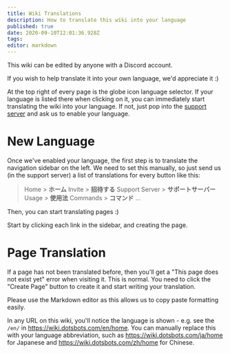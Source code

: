 ```yaml
---
title: Wiki Translations
description: How to translate this wiki into your language
published: true
date: 2020-09-10T12:01:36.928Z
tags: 
editor: markdown
---
```


This wiki can be edited by anyone with a Discord account.

If you wish to help translate it into your own language, we'd appreciate it :)

At the top right of every page is the globe icon language selector. If your language is listed there when clicking on it, you can immediately start translating the wiki into your language. If not, just pop into the [support server](https://discord.io/DotsBotsSupport) and ask us to enable your language.

# New Language

Once we've enabled your language, the first step is to translate the navigation sidebar on the left. We need to set this manually, so just send us (in the support server) a list of translations for every button like this:

> Home > **ホーム**
> Invite > **招待する**
> Support Server > **サポートサーバー**
> Usage > **使用法**
> Commands > **コマンド**
> ...

Then, you can start translating pages :)

Start by clicking each link in the sidebar, and creating the page.

# Page Translation

If a page has not been translated before, then you'll get a "This page does not exist yet" error when visiting it. This is normal. You need to click the "Create Page" button to create it and start writing your translation.

Please use the Markdown editor as this allows us to copy paste formatting easily.

In any URL on this wiki, you'll notice the language is shown - e.g. see the `/en/` in https://wiki.dotsbots.com/en/home. You can manually replace this with your language abbreviation, such as https://wiki.dotsbots.com/ja/home for Japanese and https://wiki.dotsbots.com/zh/home for Chinese.